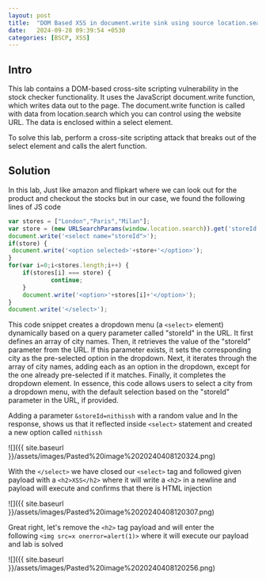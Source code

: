 ```yaml
---
layout: post
title:  "DOM Based XSS in document.write sink using source location.search inside a select element"
date:   2024-09-28 09:39:54 +0530
categories: [BSCP, XSS]
---
```



## Intro

This lab contains a DOM-based cross-site scripting vulnerability in the stock checker functionality. It uses the JavaScript document.write function, which writes data out to the page. The document.write function is called with data from location.search which you can control using the website URL. The data is enclosed within a select element.

To solve this lab, perform a cross-site scripting attack that breaks out of the select element and calls the alert function.
 

## Solution

In this lab, Just like amazon and flipkart where we can look out for the product and checkout the stocks but in our case, we found the following lines of JS code

  

```js
var stores = ["London","Paris","Milan"];  
var store = (new URLSearchParams(window.location.search)).get('storeId');  
document.write('<select name="storeId">');  
if(store) {  
 document.write('<option selected>'+store+'</option>');  
}  
for(var i=0;i<stores.length;i++) {  
    if(stores[i] === store) {  
            continue;  
    }  
    document.write('<option>'+stores[i]+'</option>');  
}  
document.write('</select>');
```

  

This code snippet creates a dropdown menu (a `<select>` element) dynamically based on a query parameter called "storeId" in the URL. It first defines an array of city names. Then, it retrieves the value of the "storeId" parameter from the URL. If this parameter exists, it sets the corresponding city as the pre-selected option in the dropdown. Next, it iterates through the array of city names, adding each as an option in the dropdown, except for the one already pre-selected if it matches. Finally, it completes the dropdown element. In essence, this code allows users to select a city from a dropdown menu, with the default selection based on the "storeId" parameter in the URL, if provided.

  

Adding a parameter `&storeId=nithissh` with a random value and In the response, shows us that it reflected inside `<select>` statement and created a new option called `nithissh`⁠

  

![]({{ site.baseurl }}/assets/images/Pasted%20image%2020240408120324.png)  

  

With the `</select>` we have closed our `<select>` tag and followed given payload with a `<h2>XSS</h2>` where it will write a `<h2>` in a newline and payload will execute and confirms that there is HTML injection

  

![]({{ site.baseurl }}/assets/images/Pasted%20image%2020240408120307.png)  

  

Great right, let's remove the `<h2>` tag payload and will enter the following `<img src=x onerror=alert(1)>` where it will execute our payload and lab is solved

  

![]({{ site.baseurl }}/assets/images/Pasted%20image%2020240408120256.png)